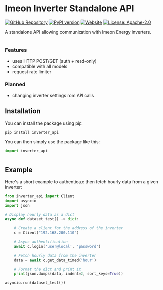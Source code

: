 # Imeon Inverter Standalone API

[![GitHub Repository](https://img.shields.io/badge/-GitHub%20Repository-181717?logo=github)](https://github.com/Imeon-Inverters-for-Home-Assistant/inverter-api)
[![PyPI version](https://badge.fury.io/py/inverter-api.svg)](https://pypi.org/project/inverter-api/)
[![Website](https://img.shields.io/badge/-Imeon%20Energy-%2520?style=flat&label=Website&labelColor=grey&color=black)](https://imeon-energy.com/)
[![License: Apache-2.0](https://img.shields.io/badge/License-Apache_2.0-44cc11.svg)](https://www.apache.org/licenses/LICENSE-2.0)

A standalone API allowing communication with Imeon Energy inverters.
#

### Features
- uses HTTP POST/GET (auth + read-only)
- compatible with all models
- request rate limiter


### Planned
- changing inverter settings rom API calls

## Installation

You can install the package using pip:

```bash
pip install inverter_api
```
You can then simply use the package like this:
```python
import inverter_api
```

#
## Example
Here's a short example to authenticate then fetch hourly data from a given inverter:
```python
from inverter_api import Client
import asyncio
import json

# Display hourly data as a dict
async def dataset_test() -> dict:

    # Create a client for the address of the inverter
    c = Client("192.168.200.110")

    # Async authentification
    await c.login('user@local', 'password')

    # Fetch hourly data from the inverter
    data = await c.get_data_timed('hour')

    # Format the dict and print it
    print(json.dumps(data, indent=2, sort_keys=True))

asyncio.run(dataset_test())
```
